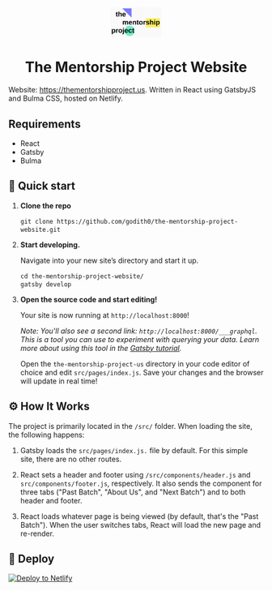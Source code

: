 <p align="center">
  <a href="https://thementorshipproject.us">
    <img alt="Gatsby" src="src/images/logo.png" width="100" />
  </a>
</p>
<h1 align="center">
  The Mentorship Project Website
</h1>

Website: <a href="https://thementorshipproject.us">https://thementorshipproject.us</a>. Written in React using GatsbyJS and Bulma CSS, hosted on Netlify.

## Requirements

- React
- Gatsby
- Bulma

## 🚀 Quick start

1.  **Clone the repo**

    ```shell
    git clone https://github.com/godith0/the-mentorship-project-website.git
    ```

1.  **Start developing.**

    Navigate into your new site’s directory and start it up.

    ```shell
    cd the-mentorship-project-website/
    gatsby develop
    ```

1.  **Open the source code and start editing!**

    Your site is now running at `http://localhost:8000`!

    _Note: You'll also see a second link: _`http://localhost:8000/___graphql`_. This is a tool you can use to experiment with querying your data. Learn more about using this tool in the [Gatsby tutorial](https://www.gatsbyjs.org/tutorial/part-five/#introducing-graphiql)._

    Open the `the-mentorship-project-us` directory in your code editor of choice and edit `src/pages/index.js`. Save your changes and the browser will update in real time!
    
## ⚙️ How It Works

The project is primarily located in the `/src/` folder. When loading the site, the following happens:
1. Gatsby loads the `src/pages/index.js.` file by default. For this simple site, there are no other routes. 

2. React sets a header and footer using `/src/components/header.js` and `src/components/footer.js`, respectively. It also sends the component for three tabs ("Past Batch", "About Us", and "Next Batch") and to both header and footer. 

3. React loads whatever page is being viewed (by default, that's the "Past Batch"). When the user switches tabs, React will load the new page and re-render.

## 💫 Deploy

[![Deploy to Netlify](https://www.netlify.com/img/deploy/button.svg)](https://app.netlify.com/start/deploy?repository=https://github.com/gatsbyjs/gatsby-starter-default)
